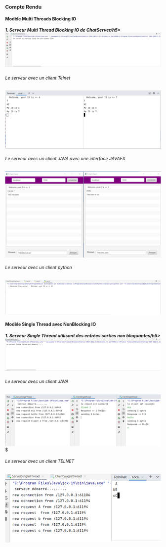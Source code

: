 <h3>Compte Rendu</h3>
<h4>Modèle Multi Threads Blocking IO</h4>
<h5>1. Serveur Multi Thread Blocking IO de ChatServer/h5>
<img src="Captures/Capture1.PNG">
<h6>Le serveur avec un client Telnet</h6>
<img src="Captures/Capture2.PNG">
<h6>Le serveur avec un client JAVA avec une interface JAVAFX</h6>
<img src="Captures/Capture3.png">
<h6>Le serveur avec un client python</h6>
<img src="Captures/Capture4.PNG">
<h4>Modèle Single Thread avec NonBlocking IO</h4>
<h5>1. Serveur Single Thread utilisant des entrées sorties non bloquantes/h5>
<img src="Captures/Capture5.PNG">
<h6>Le serveur avec un client JAVA</h6>
<img src="Captures/Capture6.png">$
<h6>Le serveur avec un client TELNET</h6>
<img src="Captures/Capture7.png">